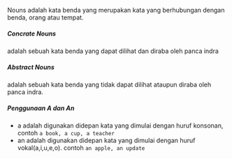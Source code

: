 Nouns adalah kata benda yang merupakan kata yang berhubungan dengan benda, orang atau tempat.

##### Concrate Nouns

adalah sebuah kata benda yang dapat dilihat dan diraba oleh panca indra

##### Abstract Nouns

adalah sebuah kata benda yang tidak dapat dilihat ataupun diraba oleh panca indra.

##### Penggunaan A dan An

- a adalah digunakan didepan kata yang dimulai dengan huruf konsonan, contoh `a book, a cup, a teacher`
- an adalah digunakan didepan kata yang dimulai dengan huruf vokal(a,i,u,e,o). contoh `an apple, an update`